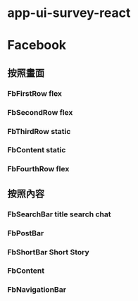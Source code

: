 # app-ui-survey-react

# Facebook

## 按照畫面

### FbFirstRow flex

### FbSecondRow flex

### FbThirdRow static

### FbContent static

### FbFourthRow flex

## 按照內容

### FbSearchBar title search chat

### FbPostBar

### FbShortBar Short Story

### FbContent

### FbNavigationBar